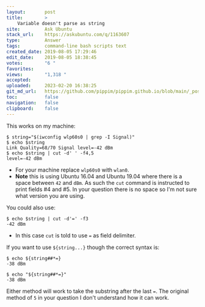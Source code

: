 ```yaml
---
layout:       post
title:        >
    Variable doesn't parse as string
site:         Ask Ubuntu
stack_url:    https://askubuntu.com/q/1163607
type:         Answer
tags:         command-line bash scripts text
created_date: 2019-08-05 17:29:46
edit_date:    2019-08-05 18:38:45
votes:        "6 "
favorites:    
views:        "1,318 "
accepted:     
uploaded:     2023-02-20 16:38:25
git_md_url:   https://github.com/pippim/pippim.github.io/blob/main/_posts/2019/2019-08-05-Variable-doesn_t-parse-as-string.md
toc:          false
navigation:   false
clipboard:    false
---
```


This works on my machine:

``` 
$ string="$(iwconfig wlp60s0 | grep -I Signal)"
$ echo $string
Link Quality=68/70 Signal level=-42 dBm
$ echo $string | cut -d' ' -f4,5
level=-42 dBm
```

- For your machine replace `wlp60s0` with `wlan0`.
- **Note** this is using Ubuntu 16.04 and Ubuntu 19.04 where there is a space between `42` and `dBm`. As such the `cut` command is instructed to print fields #4 and #5. In your question there is no space so I'm not sure what version you are using.

You could also use:

``` 
$ echo $string | cut -d'=' -f3
-42 dBm
```

- In this case `cut` is told to use `=` as field delimiter.

If you want to use `${string...}` though the correct syntax is:

``` 
$ echo ${string##*=}
-38 dBm

$ echo "${string##*=}"
-38 dBm  
```

Either method will work to take the substring after the last `=`. The original method of `5` in your question I don't understand how it can work.
